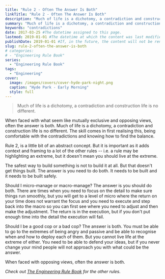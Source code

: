```yaml
---
title: "Rule 2 - Often The Answer Is Both"
linkTitle: "Rule 2 - Often The Answer Is Both"
description: "Much of life is a dichotomy, a contradiction and construction life is no different."
summary: "Much of life is a dichotomy, a contradiction and construction life is no different."
keywords: "contradictions"
date: 2017-03-25 #The datetime assigned to this page.
lastmod: 2019-01-01 #The datetime at which the content was last modified.
publishDate: 2019-01-01 #If, in the future, the content will not be rendered unless the --buildFuture flag is passed to Hugo.
slug: rule-2-often-the-answer-is-both
# categories:
# - "Engineering Rule Book"
series:
  - "Engineering Rule Book"
tags:
  - "Engineering"
cover:
  image: /images/covers/cover-hyde-park-night.png
  caption: "Hyde Park - Early Morning"
  style: full
---
```


> Much of life is a dichotomy, a contradiction and construction life is no different.

When faced with what seem like mutually exclusive and opposing views, often the answer is both. Much of life is a dichotomy, a contradiction and construction life is no different. The skill comes in first realising this, being comfortable with the contradictions and knowing how to find the balance.

Rule 2, is a little bit of an abstract concept. But it is important as it adds context and framing to a lot of the other rules -- i.e. a rule may be highlighting an extreme, but it doesn't mean you should live at the extreme.

The safest way to build something is not to build it at all. But that doesn't get things built. The answer is you need to do both. It needs to be built and it needs to be built safely.

Should I micro-manage or macro-manage? The answer is you should do both. There are times when you need to focus on the detail to make sure things run smoothly, but you will get to a level of micro where the return on your time does not warrant the focus and you need to execute and step back into the macro so you can first see where you need to adjust and then make the adjustment. The return is in the execution, but if you don't put enough time into the detail the execution will fail.

Should I be a good cop or a bad cop? The answer is both. You must be able to go to the extremes of being angry and passive and be able to recognise when and how to deploy each of them. But you cannot live life at the extreme of either. You need to be able to defend your ideas, but if you never change your mind people will not approach you with what could be the answer.

When faced with opposing views, often the answer is both.

*Check out [The Engineering Rule Book](/engineering-rules/) for the other rules.*
